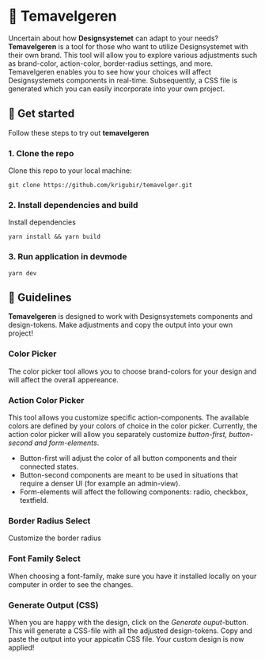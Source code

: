 # 🎨 Temavelgeren

Uncertain about how **Designsystemet** can adapt to your needs? **Temavelgeren** is a tool for those who want to utilize Designsystemet with their own brand. This tool will allow you to explore various adjustments such as brand-color, action-color, border-radius settings, and more. Temavelgeren enables you to see how your choices will affect Designsystemets components in real-time. Subsequently, a CSS file is generated which you can easily incorporate into your own project.

## 🚀 Get started
Follow these steps to try out **temavelgeren**

### 1. Clone the repo
Clone this repo to your local machine:
```
git clone https://github.com/krigubir/temavelger.git
```

### 2. Install dependencies and build
Install dependencies
```
yarn install && yarn build
```

### 3. Run application in devmode
```
yarn dev
```

## 📖 Guidelines
**Temavelgeren** is designed to work with Designsystemets components and design-tokens. Make adjustments and copy the output into your own project!

### Color Picker
The color picker tool allows you to choose brand-colors for your design and will affect the overall appereance.

### Action Color Picker
This tool allows you customize specific action-components. The available colors are defined by your colors of choice in the color picker. Currently, the action color picker will allow you separately customize _button-first, button-second and form-elements_. 
- Button-first will adjust the color of all button components and their connected states.
- Button-second components are meant to be used in situations that require a denser UI (for example an admin-view).
- Form-elements will affect the following components: radio, checkbox, textfield.

### Border Radius Select
Customize the border radius

### Font Family Select
When choosing a font-family, make sure you have it installed locally on your computer in order to see the changes. 

### Generate Output (CSS)
When you are happy with the design, click on the _Generate ouput_-button. This will generate a CSS-file with all the adjusted design-tokens. Copy and paste the output into your appicatin CSS file. Your custom design is now applied! 

